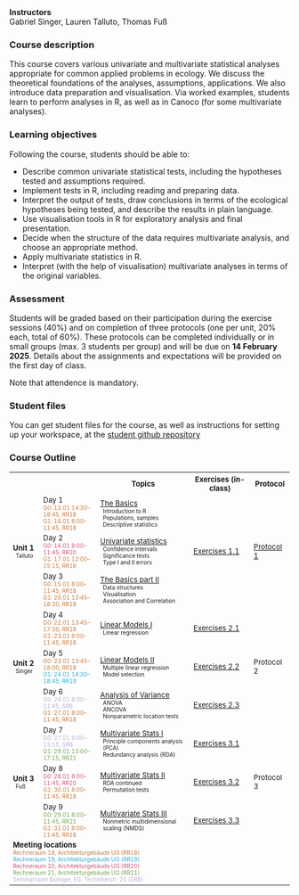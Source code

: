 <style>
	td p {margin: 0px;}
	.sm {margin: 0px 5px; font-size: x-small}
	.nmhead {margin: 0px; font-weight: bold}
	.srb {color: #beaed4; margin: 0px}
	.rr18 {color: #c57a3e; margin: 0px}
	.rr19 {color: #2baad3; margin: 0px}
	.rr20 {color: #ca5478; margin: 0px}
	.rr21 {color: #73a450; margin: 0px}
/*	.pr5 {color: #fdc086; margin: 0px}*/
	table {font-size: small;}
</style>

<p class="nmhead">Instructors</p>
Gabriel Singer, Lauren Talluto, Thomas Fuß <br/>


### Course description

This course covers various univariate and multivariate statistical analyses appropriate for common applied problems in ecology. We discuss the theoretical foundations of the analyses, assumptions, applications. We also introduce data preparation and visualisation. Via worked examples, students learn to perform analyses in R, as well as in Canoco (for some multivariate analyses). 

### Learning objectives
Following the course, students should be able to:

* Describe common univariate statistical tests, including the hypotheses tested and assumptions required.
* Implement tests in R, including reading and preparing data.
* Interpret the output of tests, draw conclusions in terms of the ecological hypotheses being tested, and describe the results in plain language.
* Use visualisation tools in R for exploratory analysis and final presentation.
* Decide when the structure of the data requires multivariate analysis, and choose an appropriate method.
* Apply multivariate statistics in R.
* Interpret (with the help of visualisation) multivariate analyses in terms of the original variables.

### Assessment
Students will be graded based on their participation during the exercise sessions (40%) and on completion of three protocols (one per unit, 20% each, total of 60%). These protocols can  be completed individually or in small groups (max. 3 students per group) and will be due on **14 February 2025**. Details about the assignments and expectations will be provided on the first day of class.

Note that attendence is mandatory.

### Student files

You can get student files for the course, as well as instructions for setting up your workspace, at the [student github repository](https://github.com/flee-group/vu_datenanalyse_students)

### Course Outline


<table>
	<tr>
		<th> </th> 
		<th> </th> 
		<th> Topics </th> 
		<th> Exercises (in-class) </th>
		<th> Protocol </th>
	</tr>
	<tr>
		<td rowspan = 3>
			<p><strong>Unit 1</strong></p>
			<p class="sm prb">Talluto</p>
		</td>
		<td>
			Day 1
			<p class="sm rr18">G0: 13.01 14:30–18:45, RR18</p>
			<p class="sm rr18">G1: 16.01 8:00–11:45, RR18</p>
		</td>
		<td>
			<p><a href="unit_1/lec_1i_basics.html">The Basics</a></p>
			<p class="sm">Introduction to R</p>
			<p class="sm">Populations, samples</p>
			<p class="sm">Descriptive statistics</p>
		</td>
		<td rowspan = 3>
			<p><a href="unit_1/worksheet_1i.html">Exercises 1.1</a></p>
<!-- 			<p class="sm">R Base Graphics</p>
			<p class="sm">Programming basics</p>
			<p class="sm">Sampling</p> -->
		</td>
		<td rowspan = 3>
			<p><a href="unit_1/protocol_1.html">Protocol 1</a></p>
		</td>
	</tr>
	<tr>
		<td>
			Day 2
			<p class="sm rr20">G0: 14.01 8:00–11:45, RR20</p>
			<p class="sm rr18">G1: 17.01 12:00–15:15, RR18</p>
		</td>
		<td>
			<p><a href="unit_1/lec_1ii_univariate.html">Univariate statistics</a></p>
			<p class="sm">Confidence intervals</p>
			<p class="sm">Significance tests</p>
			<p class="sm">Type I and II errors</p>
		</td>
	</tr>
	<tr>
		<td>
			Day 3
			<p class="sm rr18">G0: 15.01 8:00–11:45, RR18</p>
			<p class="sm rr18">G1: 20.01 13:45–18:30, RR18</p>
		</td>
		<td>
			<p><a href="unit_1/lec_1_iii_basics2.html">The Basics part II</a></p>
			<p class="sm">Data structures</p>
			<p class="sm">Visualisation</p>
			<p class="sm">Association and Correlation</p>
		</td>
	</tr>
	<tr>
		<td rowspan = 3>
			<p><strong>Unit 2</strong></p>
			<p class="sm prb">Singer</p>
		</td>
		<td>
			Day 4
			<p class="sm rr18">G0: 22.01 13:45–17:30, RR18</p>
			<p class="sm rr18">G1: 23.01 8:00–11:45, RR18</p>
		</td>
		<td>
			<p><a href="unit_2/lec_2_i_regression.html">Linear Models I</a></p>
			<p class="sm">Linear regression</p>
		</td>
		<td>
			<p><a href="unit_2/worksheet_2_i.html">Exercises 2.1</a></p>
<!-- 			<p class="sm">R Base Graphics</p>
			<p class="sm">Programming basics</p>
			<p class="sm">Sampling</p> -->
		</td>
		<td rowspan = 3>Protocol 2</td>
	</tr>
	<tr>
		<td>
			Day 5
			<p class="sm rr18">G0: 23.01 13:45–18:00, RR18</p>
			<p class="sm rr19">G1: 24.01 14:30–18:45, RR19</p>
		</td>
		<td>
			<p><a href="unit_2/lec_2_ii_mlr.html">Linear Models II</a></p>
			<p class="sm">Multiple linear regression</p>
			<p class="sm">Model selection</p>
		</td>
		<td>
			<p><a href="unit_2/worksheet_2_2.html">Exercises 2.2</a></p>
		</td>
	</tr>
	<tr>
		<td>
			Day 6
			<p class="sm srb">G0: 24.01 8:00–11:45, SRB</p>
			<p class="sm rr18">G1: 27.01 8:00–11:45, RR18</p>
		</td>
		<td>
			<p><a href="unit_2/lec_2_iii_anova.html">Analysis of Variance</a></p>
			<p class="sm">ANOVA</p>
			<p class="sm">ANCOVA</p>
			<p class="sm">Nonparametric location tests</p>
		</td>
		<td>
			<p><a href="unit_2/worksheet_2_iii.html">Exercises 2.3</a></p>
		</td>
	</tr>
	<tr>
		<td rowspan = 3>
			<p><strong>Unit 3</strong></p>
			<p class="sm prb">Fuß</p>
		</td>
		<td>
			Day 7
			<p class="sm srb">G0: 27.01 9:00–13:15, SRB</p>
			<p class="sm rr21">G1: 29.01 13:00–17:15, RR21</p>
		</td>
		<td>
			<p><a href="unit_3/lec_3_i_pca.html">Multivariate Stats I</a></p>
			<p class="sm">Principle components analysis (PCA)</p>
			<p class="sm">Redundancy analysis (RDA)</p>
		</td>
		<td>
			<p><a href="unit_3/worksheet_3_1.html">Exercises 3.1</a></p>
<!-- 			<p class="sm">R Base Graphics</p>
			<p class="sm">Programming basics</p>
			<p class="sm">Sampling</p> -->
		</td>
		<td rowspan = 3>Protocol 3</td>
	</tr>
	<tr>
		<td>
			Day 8
			<p class="sm rr20">G0: 28.01 8:00–11:45, RR20</p>
			<p class="sm rr18">G1: 30.01 8:00–11:45, RR18</p>
		</td>		
		<td>
			<p><a href="unit_3/lec_3_ii_rda.html">Multivariate Stats II</a></p>
			<p class="sm">RDA continued</p>
			<p class="sm">Permutation tests</p>
		</td>
		<td>
			<p><a href="unit_3/worksheet_3_2.html">Exercises 3.2</a></p>
		</td>
	</tr>
	<tr>
		<td>
			Day 9
			<p class="sm rr21">G0: 29.01 8:00–11:45, RR21</p>
			<p class="sm rr18">G1: 31.01 8:00–11:45, RR18</p>
		</td>
		<td>
			<p><a href="unit_3/lec_3_iii_nmds.html">Multivariate Stats III</a></p>
			<p class="sm">Nonmetric multidimensional scaling (NMDS)</p>
		</td>
		<td>
			<p><a href="unit_3/worksheet_3_iii.html">Exercises 3.3</a></p>
		</td>
	</tr>
	<tr>
		<td colspan=5>
			<p class="nmhead">Meeting locations</p>
			<p class="sm rr18">Rechneraum 18, Architekturgebäude UG (RR18)</p>
			<p class="sm rr19">Rechneraum 19, Architekturgebäude UG (RR19)</p>
			<p class="sm rr20">Rechneraum 20, Architekturgebäude UG (RR20)</p>
			<p class="sm rr21">Rechneraum 21, Architekturgebäude UG (RR21)</p>
			<p class="sm srb">Seminarraum Biologie, EG, Technikerstr. 25 (SRB)</p>
		</td>
	</tr>
</table>






